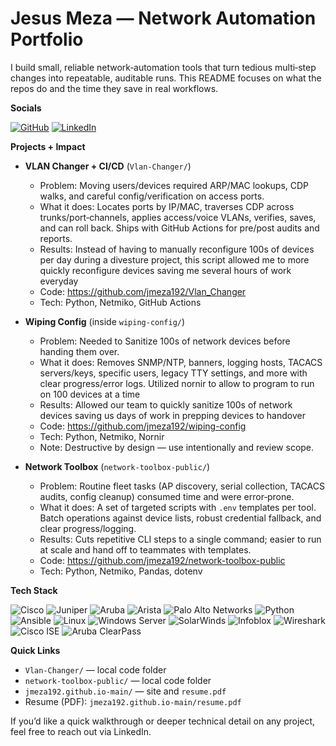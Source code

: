 # Jesus Meza — Network Automation Portfolio

I build small, reliable network‑automation tools that turn tedious multi‑step changes into repeatable, auditable runs. This README focuses on what the repos do and the time they save in real workflows.

**Socials**

[![GitHub](https://img.shields.io/badge/GitHub-jmeza192-181717?style=for-the-badge&logo=github&logoColor=white)](https://github.com/jmeza192)
[![LinkedIn](https://img.shields.io/badge/LinkedIn-jesus%20meza-0A66C2?style=for-the-badge&logo=linkedin&logoColor=white)](https://www.linkedin.com/in/jmeza192)

**Projects + Impact**

- **VLAN Changer + CI/CD** (`Vlan-Changer/`)
  - Problem: Moving users/devices required ARP/MAC lookups, CDP walks, and careful config/verification on access ports.
  - What it does: Locates ports by IP/MAC, traverses CDP across trunks/port‑channels, applies access/voice VLANs, verifies, saves, and can roll back. Ships with GitHub Actions for pre/post audits and reports.
  - Results: Instead of having to manually reconfigure 100s of devices per day during a divesture project, this script allowed me to more quickly reconfigure devices saving me several hours of work everyday
  - Code: https://github.com/jmeza192/Vlan_Changer
  - Tech: Python, Netmiko, GitHub Actions

- **Wiping Config** (inside `wiping-config/`)
  - Problem: Needed to Sanitize 100s of network devices before handing them over.
  - What it does: Removes SNMP/NTP, banners, logging hosts, TACACS servers/keys, specific users, legacy TTY settings, and more with clear progress/error logs. Utilized nornir to allow to program to run on 100 devices at a time
  - Results: Allowed our team to quickly sanitize 100s of network devices saving us days of work in prepping devices to handover
  - Code: https://github.com/jmeza192/wiping-config
  - Tech: Python, Netmiko, Nornir
  - Note: Destructive by design — use intentionally and review scope.

- **Network Toolbox** (`network-toolbox-public/`)
  - Problem: Routine fleet tasks (AP discovery, serial collection, TACACS audits, config cleanup) consumed time and were error‑prone.
  - What it does: A set of targeted scripts with `.env` templates per tool. Batch operations against device lists, robust credential fallback, and clear progress/logging.
  - Results: Cuts repetitive CLI steps to a single command; easier to run at scale and hand off to teammates with templates.
  - Code: https://github.com/jmeza192/network-toolbox-public
  - Tech: Python, Netmiko, Pandas, dotenv

**Tech Stack**

![Cisco](https://img.shields.io/badge/Cisco-1BA0D7?style=for-the-badge&logo=cisco&logoColor=white)
![Juniper](https://img.shields.io/badge/Juniper-84B135?style=for-the-badge&logo=junipernetworks&logoColor=white)
![Aruba](https://img.shields.io/badge/Aruba-ED6F00?style=for-the-badge&logo=aruba&logoColor=white)
![Arista](https://img.shields.io/badge/Arista-003D6B?style=for-the-badge&logo=arista-networks&logoColor=white)
![Palo Alto Networks](https://img.shields.io/badge/Palo%20Alto%20Networks-F37021?style=for-the-badge&logo=paloaltonetworks&logoColor=white)
![Python](https://img.shields.io/badge/Python-3776AB?style=for-the-badge&logo=python&logoColor=white)
![Ansible](https://img.shields.io/badge/Ansible-EE0000?style=for-the-badge&logo=ansible&logoColor=white)
![Linux](https://img.shields.io/badge/Linux-000000?style=for-the-badge&logo=linux&logoColor=white)
![Windows Server](https://img.shields.io/badge/Windows%20Server-0078D4?style=for-the-badge&logo=windows&logoColor=white)
![SolarWinds](https://img.shields.io/badge/SolarWinds-F2B01A?style=for-the-badge&logo=solarwinds&logoColor=black)
![Infoblox](https://img.shields.io/badge/Infoblox-1C3F94?style=for-the-badge&logo=infoblox&logoColor=white)
![Wireshark](https://img.shields.io/badge/Wireshark-1679A7?style=for-the-badge&logo=wireshark&logoColor=white)
![Cisco ISE](https://img.shields.io/badge/Cisco%20ISE-1BA0D7?style=for-the-badge&logo=cisco&logoColor=white)
![Aruba ClearPass](https://img.shields.io/badge/Aruba%20ClearPass-ED6F00?style=for-the-badge&logo=aruba&logoColor=white)

**Quick Links**

- `Vlan-Changer/` — local code folder
- `network-toolbox-public/` — local code folder
- `jmeza192.github.io-main/` — site and `resume.pdf`
- Resume (PDF): `jmeza192.github.io-main/resume.pdf`

If you’d like a quick walkthrough or deeper technical detail on any project, feel free to reach out via LinkedIn.
